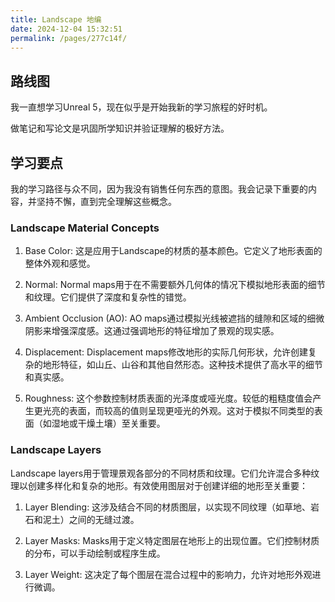 ```yaml
---
title: Landscape 地编
date: 2024-12-04 15:32:51
permalink: /pages/277c14f/
---
```


## 路线图

我一直想学习Unreal 5，现在似乎是开始我新的学习旅程的好时机。

做笔记和写论文是巩固所学知识并验证理解的极好方法。

## 学习要点

我的学习路径与众不同，因为我没有销售任何东西的意图。我会记录下重要的内容，并坚持不懈，直到完全理解这些概念。

### Landscape Material Concepts

1. Base Color: 这是应用于Landscape的材质的基本颜色。它定义了地形表面的整体外观和感觉。

2. Normal: Normal maps用于在不需要额外几何体的情况下模拟地形表面的细节和纹理。它们提供了深度和复杂性的错觉。

3. Ambient Occlusion (AO): AO maps通过模拟光线被遮挡的缝隙和区域的细微阴影来增强深度感。这通过强调地形的特征增加了景观的现实感。

4. Displacement: Displacement maps修改地形的实际几何形状，允许创建复杂的地形特征，如山丘、山谷和其他自然形态。这种技术提供了高水平的细节和真实感。

5. Roughness: 这个参数控制材质表面的光泽度或哑光度。较低的粗糙度值会产生更光亮的表面，而较高的值则呈现更哑光的外观。这对于模拟不同类型的表面（如湿地或干燥土壤）至关重要。

### Landscape Layers

Landscape layers用于管理景观各部分的不同材质和纹理。它们允许混合多种纹理以创建多样化和复杂的地形。有效使用图层对于创建详细的地形至关重要：

1. Layer Blending: 这涉及结合不同的材质图层，以实现不同纹理（如草地、岩石和泥土）之间的无缝过渡。

2. Layer Masks: Masks用于定义特定图层在地形上的出现位置。它们控制材质的分布，可以手动绘制或程序生成。

3. Layer Weight: 这决定了每个图层在混合过程中的影响力，允许对地形外观进行微调。
